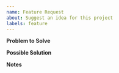 ```yaml
---
name: Feature Request
about: Suggest an idea for this project
labels: feature
---
```


**Problem to Solve**
<!-- A clear and concise description of the problem this feature request is trying to solve. -->

**Possible Solution**
<!-- A clear and concise description of what you want to happen. -->

**Notes**
<!-- Any additional context or information you feel may be relevant to the issue. -->
